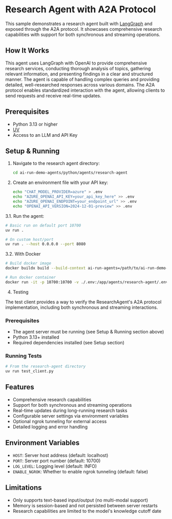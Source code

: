 # Research Agent with A2A Protocol

This sample demonstrates a research agent built with [LangGraph](https://langchain-ai.github.io/langgraph/) and exposed through the A2A protocol. It showcases comprehensive research capabilities with support for both synchronous and streaming operations.

## How It Works

This agent uses LangGraph with OpenAI to provide comprehensive research services, conducting thorough analysis of topics, gathering relevant information, and presenting findings in a clear and structured manner. The agent is capable of handling complex queries and providing detailed, well-researched responses across various domains. The A2A protocol enables standardized interaction with the agent, allowing clients to send requests and receive real-time updates.

## Prerequisites

- Python 3.13 or higher
- [UV](https://docs.astral.sh/uv/)
- Access to an LLM and API Key

## Setup & Running

1. Navigate to the research agent directory:

   ```bash
   cd ai-run-demo-agents/python/agents/research-agent
   ```

2. Create an environment file with your API key:

   ```bash
   echo "CHAT_MODEL_PROVIDER=azure" > .env
   echo "AZURE_OPENAI_API_KEY=your_api_key_here" >> .env
   echo "AZURE_OPENAI_ENDPOINT=your_endpoint_url" >> .env
   echo "OPENAI_API_VERSION=2024-12-01-preview" >> .env
   ```

3.1. Run the agent:

   ```bash
   # Basic run on default port 10700
   uv run .

   # On custom host/port
   uv run . --host 0.0.0.0 --port 8080
   ```

3.2. With Docker

   ```bash
   # Build docker image
   docker buildx build --build-context ai-run-agents=/path/to/ai-run-demo-agents/python/ -t research-agent:latest .

   # Run docker container
   docker run -it -p 10700:10700 -v ./.env:/app/agents/research-agent/.env research-agent:latest
   ```

4. Testing

The test client provides a way to verify the ResearchAgent's A2A protocol implementation,
including both synchronous and streaming interactions.

### Prerequisites

- The agent server must be running (see Setup & Running section above)
- Python 3.13+ installed
- Required dependencies installed (see Setup section)

### Running Tests

   ```bash
   # From the research-agent directory
   uv run test_client.py
   ```

## Features

- Comprehensive research capabilities
- Support for both synchronous and streaming operations
- Real-time updates during long-running research tasks
- Configurable server settings via environment variables
- Optional ngrok tunneling for external access
- Detailed logging and error handling

## Environment Variables

- `HOST`: Server host address (default: localhost)
- `PORT`: Server port number (default: 10700)
- `LOG_LEVEL`: Logging level (default: INFO)
- `ENABLE_NGROK`: Whether to enable ngrok tunneling (default: false)

## Limitations

- Only supports text-based input/output (no multi-modal support)
- Memory is session-based and not persisted between server restarts
- Research capabilities are limited to the model's knowledge cutoff date
